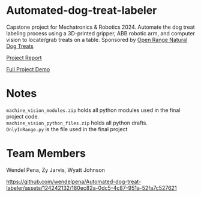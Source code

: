 # Automated-dog-treat-labeler

Capstone project for Mechatronics & Robotics 2024. Automate the dog treat labeling process using a 3D-printed gripper, ABB robotic arm, and computer vision to locate/grab treats on a table. Sponsored by [Open Range Natural Dog Treats](https://openrangepettreats.com/)

[Project Report](https://github.com/wendelpena/Automated-dog-treat-labeler/blob/main/mechatronics-final-project-report2024.pdf)

[Full Project Demo](https://github.com/wendelpena/Automated-dog-treat-labeler/blob/main/dogTreatLabeler_demo.mp4)

# Notes  
```machine_vision_modules.zip``` holds all python modules used in the final project code.  
```machine_vision_python_files.zip``` holds all python drafts.  
```OnlyInRange.py``` is the file used in the final project

# Team Members
Wendel Pena, Zy Jarvis, Wyatt Johnson

https://github.com/wendelpena/Automated-dog-treat-labeler/assets/124242132/180ec82a-0dc5-4c87-951a-52fa7c527621
